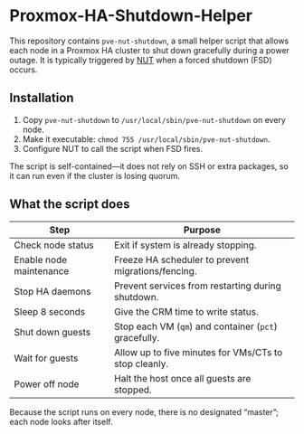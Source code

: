 # Proxmox-HA-Shutdown-Helper

This repository contains `pve-nut-shutdown`, a small helper script that allows
each node in a Proxmox HA cluster to shut down gracefully during a power
outage. It is typically triggered by
[NUT](https://networkupstools.org/) when a forced shutdown (FSD) occurs.

## Installation

1. Copy `pve-nut-shutdown` to `/usr/local/sbin/pve-nut-shutdown` on every node.
2. Make it executable: `chmod 755 /usr/local/sbin/pve-nut-shutdown`.
3. Configure NUT to call the script when FSD fires.

The script is self-contained—it does not rely on SSH or extra packages, so it
can run even if the cluster is losing quorum.

## What the script does

| Step | Purpose |
| ---- | ------- |
| Check node status | Exit if system is already stopping. |
| Enable node maintenance | Freeze HA scheduler to prevent migrations/fencing. |
| Stop HA daemons | Prevent services from restarting during shutdown. |
| Sleep 8 seconds | Give the CRM time to write status. |
| Shut down guests | Stop each VM (`qm`) and container (`pct`) gracefully. |
| Wait for guests | Allow up to five minutes for VMs/CTs to stop cleanly. |
| Power off node | Halt the host once all guests are stopped. |

Because the script runs on every node, there is no designated “master”; each
node looks after itself.
